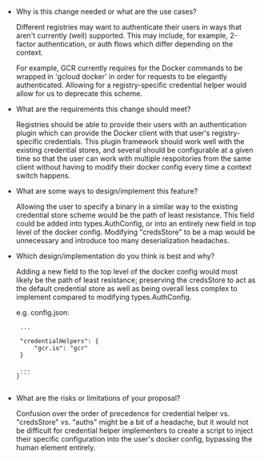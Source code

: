 * Why is this change needed or what are the use cases?

   Different registries may want to authenticate their users in ways that aren't currently (well) supported. This may include, for example, 2-factor authentication, or auth flows which differ depending on the context.

   For example, GCR currently requires for the Docker commands to be wrapped in 'gcloud docker' in order for requests to be elegantly authenticated. Allowing for a registry-specific credential helper would allow for us to deprecate this scheme.

* What are the requirements this change should meet?

   Registries should be able to provide their users with an authentication plugin which can provide the Docker client with that user's registry-specific credentials. This plugin framework should work well with the existing credential stores, and several should be configurable at a given time so that the user can work with multiple respoitories from the same client without having to modify their docker config every time a context switch happens.

* What are some ways to design/implement this feature?

   Allowing the user to specify a binary in a similar way to the existing credential store scheme would be the path of least resistance. This field could be added into types.AuthConfig, or into an entirely new field in top level of the docker config. Modifying "credsStore" to be a map would be unnecessary and introduce too many deserialization headaches.

* Which design/implementation do you think is best and why?

   Adding a new field to the top level of the docker config would most likely be the path of least resistance; preserving the credsStore to act as the default credential store as well as being overall less complex to implement compared to modifying types.AuthConfig.

   e.g. config.json:

   ```{
	...
	
	"credentialHelpers": {
		"gcr.io": "gcr"
	}

	...
   }```


* What are the risks or limitations of your proposal?

   Confusion over the order of precedence for credential helper vs. "credsStore" vs. "auths" might be a bit of a headache, but it would not be difficult for credential helper implementers to create a script to inject their specific configuration into the user's docker config, bypassing the human element entirely.
